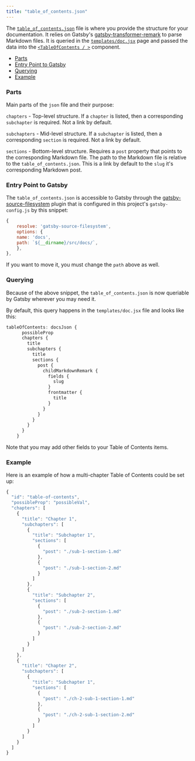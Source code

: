 ```yaml
---
title: "table_of_contents.json"
---
```


The [`table_of_contents.json`](https://github.com/graysonhicks/gatsby-starter-skinny-docs/blob/master/src/docs/table_of_contents.json) file is where you provide the structure for your documentation. It relies on Gatsby's [gatsby-transformer-remark](https://www.gatsbyjs.org/packages/gatsby-transformer-remark/) to parse Markdown files. It is queried in the [`templates/doc.jsx`](https://github.com/graysonhicks/gatsby-starter-skinny-docs/blob/master/src/templates/doc.jsx) page and passed the data into the [`<TableOfContents / >`](/table-of-contents-component) component.

* [Parts](#parts)
* [Entry Point to Gatsby](#entry)
* [Querying](#querying)
* [Example](#example)

<a name="parts"/>

### Parts

Main parts of the `json` file and their purpose:

`chapters` - Top-level structure. If a `chapter` is listed, then a corresponding `subchapter` is required. Not a link by default.

`subchapters` - Mid-level structure. If a `subchapter` is listed, then a corresponding `section` is required. Not a link by default.

`sections` - Bottom-level structure. Requires a `post` property that points to the corresponding Markdown file. The path to the Markdown file is relative to the `table_of_contents.json`. This is a link by default to the `slug` it's corresponding Markdown post.

<a name="entry"/>

### Entry Point to Gatsby

The `table_of_contents.json` is accessible to Gatsby through the [gatsby-source-filesystem](https://www.gatsbyjs.org/packages/gatsby-source-filesystem/#gatsby-source-filesystem) plugin that is configured in this project's `gatsby-config.js` by this snippet:

```javascript
{
    resolve: 'gatsby-source-filesystem',
    options: {
    name: 'docs',
    path: `${__dirname}/src/docs/`,
    },
},
```

If you want to move it, you must change the `path` above as well.

<a name="querying"/>

### Querying

Because of the above snippet, the `table_of_contents.json` is now queriable by Gatsby wherever you may need it.

By default, this query happens in the `templates/doc.jsx` file and looks like this:

```javascript
tableOfContents: docsJson {
      possibleProp
      chapters {
        title
        subchapters {
          title
          sections {
            post {
              childMarkdownRemark {
                fields {
                  slug
                }
                frontmatter {
                  title
                }
              }
            }
          }
        }
      }
    }
```

Note that you may add other fields to your Table of Contents items.

<a name="example"/>

### Example

Here is an example of how a multi-chapter Table of Contents could be set up:

```javascript
{
  "id": "table-of-contents",
  "possibleProp": "possibleVal",
  "chapters": [
    {
      "title": "Chapter 1",
      "subchapters": [
        {
          "title": "Subchapter 1",
          "sections": [
            {
              "post": "./sub-1-section-1.md"
            },
            {
              "post": "./sub-1-section-2.md"
            }
          ]
        },
        {
          "title": "Subchapter 2",
          "sections": [
            {
              "post": "./sub-2-section-1.md"
            },
            {
              "post": "./sub-2-section-2.md"
            }
          ]
        }
      ]
    },
    {
      "title": "Chapter 2",
      "subchapters": [
        {
          "title": "Subchapter 1",
          "sections": [
            {
              "post": "./ch-2-sub-1-section-1.md"
            },
            {
              "post": "./ch-2-sub-1-section-2.md"
            }
          ]
        }
      ]
    }
  ]
}
```
